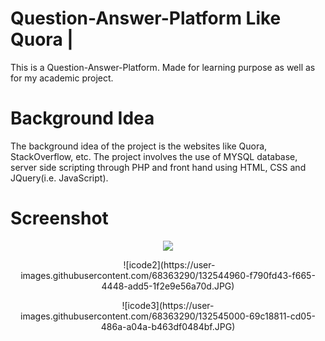 


# Question-Answer-Platform Like Quora | 
This is a Question-Answer-Platform. 
Made for learning purpose as well as for my academic project.

# Background Idea
The background idea of the project is the websites like Quora, StackOverflow, etc. The project involves the use of MYSQL database, server side scripting through PHP and front hand using HTML, CSS and JQuery(i.e. JavaScript).

# Screenshot
<p align = "center">
 <img src="https://user-images.githubusercontent.com/68363290/132544784-020228b2-4e54-4c3f-84a7-5840e6f38f67.JPG">
 </p>
<p align="center">
  ![icode2](https://user-images.githubusercontent.com/68363290/132544960-f790fd43-f665-4448-add5-1f2e9e56a70d.JPG)
</p>
<p align = "center">
 ![icode3](https://user-images.githubusercontent.com/68363290/132545000-69c18811-cd05-486a-a04a-b463df0484bf.JPG)
 </p>


 

